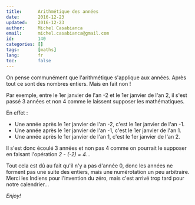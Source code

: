 ```yaml
---
title:      Arithmétique des années
date:       2016-12-23
updated:    2016-12-23
author:     Michel Casabianca
email:      michel.casabianca@gmail.com
id:         140
categories: []
tags:       [maths]
lang:       fr
toc:        false
---
```


On pense communément que l'arithmétique s'applique aux années. Après tout ce sont des nombres entiers. Mais en fait non !

Par exemple, entre le 1er janvier de l'an -2 et le 1er janvier de l'an 2, il s'est passé 3 années et non 4 comme le laissent supposer les mathématiques.

<!--more-->

En effet :

- Une année après le 1er janvier de l'an -2, c'est le 1er janvier de l'an -1.
- Une année après le 1er janvier de l'an -1, c'est le 1er janvier de l'an 1.
- Une année après le 1er janvier de l'an 1, c'est le 1er janvier de l'an 2.

Il s'est donc écoulé 3 années et non pas 4 comme on pourrait le supposer en faisant l'opération *2 - (-2) = 4*...

Tout cela est dû au fait qu'il n'y a pas d'année 0, donc les années ne forment pas une suite des entiers, mais une numérotation un peu arbitraire. Merci les Indiens pour l'invention du zéro, mais c'est arrivé trop tard pour notre calendrier...

*Enjoy!*
